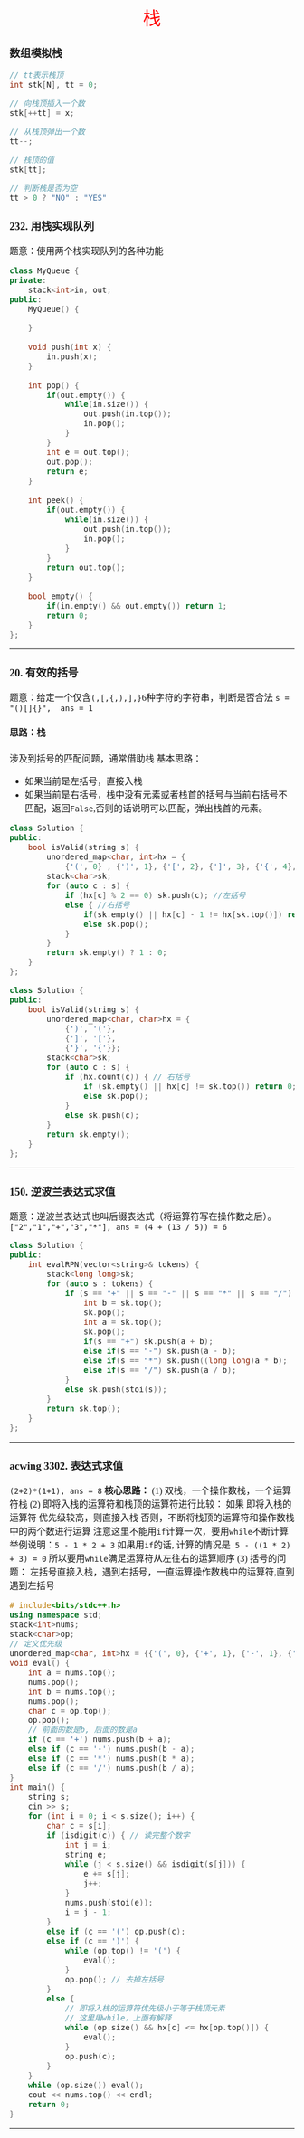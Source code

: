<font face="楷体" size = 3>

<center><font face="楷体" size=6, color='red'> 栈 </font> </center>

### 数组模拟栈
```c++
// tt表示栈顶
int stk[N], tt = 0;

// 向栈顶插入一个数
stk[++tt] = x;

// 从栈顶弹出一个数
tt--;

// 栈顶的值
stk[tt];

// 判断栈是否为空
tt > 0 ? "NO" : "YES"
```

### 232. 用栈实现队列
题意：使用两个栈实现队列的各种功能
```c++
class MyQueue {
private:
    stack<int>in, out;
public:
    MyQueue() {

    }
    
    void push(int x) {
        in.push(x);
    }
    
    int pop() {
        if(out.empty()) {
            while(in.size()) {
                out.push(in.top());
                in.pop();
            }
        }
        int e = out.top();
        out.pop();
        return e;
    }
    
    int peek() {
        if(out.empty()) {
            while(in.size()) {
                out.push(in.top());
                in.pop();
            }
        }
        return out.top();
    }
    
    bool empty() {
        if(in.empty() && out.empty()) return 1;
        return 0;
    }
};
```
---

### 20. 有效的括号
题意：给定一个仅含`(,[,{,),],}`6种字符的字符串，判断是否合法
`s = "()[]{}",  ans = 1`
#### 思路：栈
涉及到括号的匹配问题，通常借助栈
基本思路：
- 如果当前是左括号，直接入栈
- 如果当前是右括号，栈中没有元素或者栈首的括号与当前右括号不匹配，返回`False`,否则的话说明可以匹配，弹出栈首的元素。
```c++
class Solution {
public:
    bool isValid(string s) {
        unordered_map<char, int>hx = {
            {'(', 0} , {')', 1}, {'[', 2}, {']', 3}, {'{', 4}, {'}', 5}};
        stack<char>sk;
        for (auto c : s) {
            if (hx[c] % 2 == 0) sk.push(c); //左括号
            else { //右括号
                if(sk.empty() || hx[c] - 1 != hx[sk.top()]) return 0;
                else sk.pop();
            }
        }
        return sk.empty() ? 1 : 0;
    }
};
```
```c++
class Solution {
public:
    bool isValid(string s) {
        unordered_map<char, char>hx = {
            {')', '('}, 
            {']', '['}, 
            {'}', '{'}};
        stack<char>sk;
        for (auto c : s) {
            if (hx.count(c)) { // 右括号
                if (sk.empty() || hx[c] != sk.top()) return 0;
                else sk.pop();
            }
            else sk.push(c);
        }
        return sk.empty();
    }
};
```
---

### 150. 逆波兰表达式求值
题意：逆波兰表达式也叫后缀表达式（将运算符写在操作数之后）。
`["2","1","+","3","*"], ans = (4 + (13 / 5)) = 6`

```C++
class Solution {
public:
    int evalRPN(vector<string>& tokens) {
        stack<long long>sk;
        for (auto s : tokens) {
            if (s == "+" || s == "-" || s == "*" || s == "/") {
                int b = sk.top();
                sk.pop();
                int a = sk.top();
                sk.pop();
                if(s == "+") sk.push(a + b); 
                else if(s == "-") sk.push(a - b);
                else if(s == "*") sk.push((long long)a * b);
                else if(s == "/") sk.push(a / b); 
            }
            else sk.push(stoi(s));
        }
        return sk.top();
    }
};
```
---

### acwing 3302. 表达式求值
`(2+2)*(1+1), ans = 8`
**核心思路：**
(1) 双栈，一个操作数栈，一个运算符栈
(2) 即将入栈的运算符和栈顶的运算符进行比较：
如果 即将入栈的运算符 优先级较高，则直接入栈
否则，不断将栈顶的运算符和操作数栈中的两个数进行运算
注意这里不能用`if`计算一次，要用`while`不断计算
举例说明：`5 - 1 * 2 + 3` 
如果用`if`的话, 计算的情况是` 5 - ((1 * 2) + 3) = 0`
所以要用`while`满足运算符从左往右的运算顺序 
(3) 括号的问题：
左括号直接入栈，遇到右括号，一直运算操作数栈中的运算符,直到遇到左括号

```c++
# include<bits/stdc++.h>
using namespace std;
stack<int>nums;
stack<char>op;
// 定义优先级
unordered_map<char, int>hx = {{'(', 0}, {'+', 1}, {'-', 1}, {'*', 2}, {'/', 2}};
void eval() {
    int a = nums.top();
    nums.pop();
    int b = nums.top();
    nums.pop();
    char c = op.top();
    op.pop();
    // 前面的数是b, 后面的数是a
    if (c == '+') nums.push(b + a);
    else if (c == '-') nums.push(b - a);
    else if (c == '*') nums.push(b * a);
    else if (c == '/') nums.push(b / a);
}
int main() {
    string s;
    cin >> s;
    for (int i = 0; i < s.size(); i++) {
        char c = s[i];
        if (isdigit(c)) { // 读完整个数字
            int j = i;
            string e;
            while (j < s.size() && isdigit(s[j])) {
                e += s[j];
                j++;
            }
            nums.push(stoi(e));
            i = j - 1;
        }
        else if (c == '(') op.push(c);
        else if (c == ')') {
            while (op.top() != '(') {
                eval();
            }
            op.pop(); // 去掉左括号
        }
        else {
            // 即将入栈的运算符优先级小于等于栈顶元素
            // 这里用while，上面有解释
            while (op.size() && hx[c] <= hx[op.top()]) {
                eval();
            }
            op.push(c);
        }
    }
    while (op.size()) eval();
    cout << nums.top() << endl;
    return 0;
}
```
---
